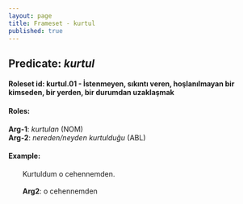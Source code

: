 ```yaml
---
layout: page
title: Frameset - kurtul
published: true
---
```

<h2>Predicate: <i>kurtul</i></h2>
<h4>Roleset id: kurtul.01 - İstenmeyen, sıkıntı veren, hoşlanılmayan bir kimseden, bir yerden, bir durumdan uzaklaşmak<br>
<h4>Roles:</h4>
<b>Arg-1</b>: <i>kurtulan</i>  (NOM) <br>
<b>Arg-2</b>: <i>nereden/neyden kurtulduğu</i>  (ABL) <br>
<h4>Example:</h4>
&emsp;&emsp;Kurtuldum o cehennemden.<br><br>
&emsp;&emsp;<b>Arg2</b>:  o cehennemden<br>

